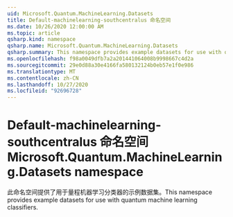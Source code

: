 ```yaml
---
uid: Microsoft.Quantum.MachineLearning.Datasets
title: Default-machinelearning-southcentralus 命名空间
ms.date: 10/26/2020 12:00:00 AM
ms.topic: article
qsharp.kind: namespace
qsharp.name: Microsoft.Quantum.MachineLearning.Datasets
qsharp.summary: This namespace provides example datasets for use with quantum machine learning classifiers.
ms.openlocfilehash: f98a0049dfb7a2a201441064008b9998667c4d2a
ms.sourcegitcommit: 29e0d88a30e4166fa580132124b0eb57e1f0e986
ms.translationtype: MT
ms.contentlocale: zh-CN
ms.lasthandoff: 10/27/2020
ms.locfileid: "92696728"
---
```

# <a name="microsoftquantummachinelearningdatasets-namespace"></a><span data-ttu-id="7745e-102">Default-machinelearning-southcentralus 命名空间</span><span class="sxs-lookup"><span data-stu-id="7745e-102">Microsoft.Quantum.MachineLearning.Datasets namespace</span></span>

<span data-ttu-id="7745e-103">此命名空间提供了用于量程机器学习分类器的示例数据集。</span><span class="sxs-lookup"><span data-stu-id="7745e-103">This namespace provides example datasets for use with quantum machine learning classifiers.</span></span>

